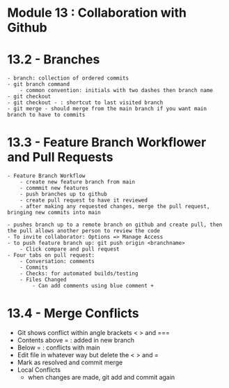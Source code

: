# Module 13 : Collaboration with Github

# 13.2 - Branches

    - branch: collection of ordered commits
    - git branch command
        - common convention: initials with two dashes then branch name
    - git checkout
    - git checkout - : shortcut to last visited branch
    - git merge - should merge from the main branch if you want main branch to have to commits

# 13.3 - Feature Branch Workflower and Pull Requests
    
    - Feature Branch Workflow
        - create new feature branch from main
        - commmit new features
        - push branches up to github
        - create pull request to have it reviewed
        - after making any requested changes, merge the pull request, bringing new commits into main
    
    - pushes branch up to a remote branch on github and create pull, then the pull allows another person to review the code
    - To invite collaborator: Options => Manage Access
    - to push feature branch up: git push origin <branchname>
        - Click compare and pull request
    - Four tabs on pull request:
        - Conversation: comments
        - Commits
        - Checks: for automated builds/testing
        - Files Changed
            - Can add comments using blue comment +

# 13.4 - Merge Conflicts

- Git shows conflict within angle brackets < > and ===
- Contents above  = : added in new branch
- Below = : conflicts with  main
- Edit file in whatever way but delete the < > and =
- Mark as resolved and commit merge
- Local Conflicts
    - when changes are made, git add and commit again

